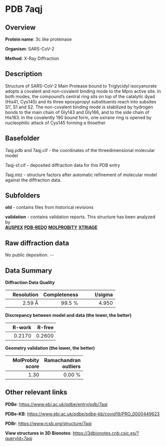 # PDB 7aqj

## Overview

**Protein name**: 3c like proteinase

**Organism**: SARS-CoV-2

**Method**: X-Ray Diffraction

## Description

Structure of SARS-CoV-2 Main Protease bound to Triglycidyl isocyanurate adopts a covalent and non-covalent binding mode to the Mpro active site. In both modes, the compound’s central ring sits on top of the catalytic dyad (His41, Cys145) and its three epoxypropyl substituents reach into subsites S1’, S1 and S2. The non-covalent binding mode is stabilized by hydrogen bonds to the main chain of Gly143 and Gly166, and to the side chain of His163. In the covalently 190 bound form, one oxirane ring is opened by nucleophilic attack of Cys145 forming a thioether

## Basefolder

7aqj.pdb and 7aqj.cif - the coordinates of the threedimensional molecular model

7aqj-sf.cif - deposited diffraction data for this PDB entry

7aqj.mtz - structure factors after automatic refinement of molecular model against the diffraction data.

## Subfolders



**old** - contains files from historical revisions

**validation** - contains validation reports. This structure has been analyzed by <br>[**AUSPEX**](https://github.com/thorn-lab/coronavirus_structural_task_force/tree/master/pdb/3c_like_proteinase/SARS-CoV-2/7aqj/validation/auspex) [**PDB-REDO**](https://github.com/thorn-lab/coronavirus_structural_task_force/tree/master/pdb/3c_like_proteinase/SARS-CoV-2/7aqj/validation/pdb-redo) [**MOLPROBITY**](https://github.com/thorn-lab/coronavirus_structural_task_force/tree/master/pdb/3c_like_proteinase/SARS-CoV-2/7aqj/validation/molprobity) [**XTRIAGE**](https://github.com/thorn-lab/coronavirus_structural_task_force/blob/master/pdb/3c_like_proteinase/SARS-CoV-2/7aqj/validation/Xtriage_output.log)  



## Raw diffraction data

No public deposition. --<br> 

## Data Summary
**Diffraction Data Quality**

|   | Resolution | Completeness| I/sigma |
|---|-------------:|----------------:|--------------:|
|   |2.59 Å|99.5  %|<img width=50/>4.950|

**Discrepancy between model and data (the lower, the better)**

|   | **R-work**| **R-free**   
|---|-------------:|----------------:|           
||  0.2170|  0.2600|

**Geometry validation (the lower, the better)**

|   |**MolProbity<br>score**| **Ramachandran<br>outliers** 
|---|-------------:|----------------:|
||  1.30|  0.00 %|

 

 



## Other relevant links 
**PDBe**:  https://www.ebi.ac.uk/pdbe/entry/pdb/7aqj

**PDBe-KB**: https://www.ebi.ac.uk/pdbe/pdbe-kb/covid19/PRO_0000449623 
 
**PDBr**: https://www.rcsb.org/structure/7aqj 

**View structures in 3D Bionotes**: https://3dbionotes.cnb.csic.es/?queryId=7aqj

